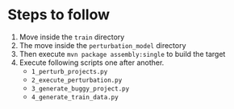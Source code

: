 # Steps to follow
1. Move inside the `train` directory
2. The move inside the `perturbation_model` directory
3. Then execute `mvn package assembly:single` to build the target
4. Execute following scripts one after another.
    - `1_perturb_projects.py`
    - `2_execute_perturbation.py`
    - `3_generate_buggy_project.py`
    - `4_generate_train_data.py`